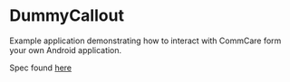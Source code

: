 # DummyCallout
Example application demonstrating how to interact with CommCare form your own Android application.

Spec found [here](https://github.com/dimagi/commcare-odk/wiki/ODKActivityCallout)
